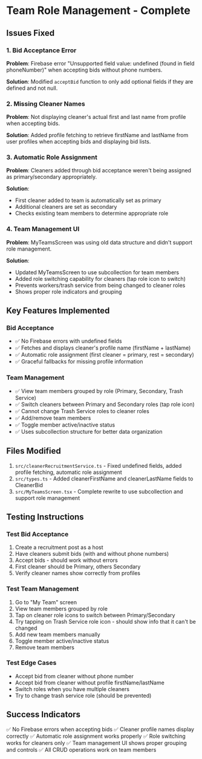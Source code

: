 # Team Role Management - Complete

## Issues Fixed

### 1. Bid Acceptance Error
**Problem**: Firebase error "Unsupported field value: undefined (found in field phoneNumber)" when accepting bids without phone numbers.

**Solution**: Modified `acceptBid` function to only add optional fields if they are defined and not null.

### 2. Missing Cleaner Names
**Problem**: Not displaying cleaner's actual first and last name from profile when accepting bids.

**Solution**: Added profile fetching to retrieve firstName and lastName from user profiles when accepting bids and displaying bid lists.

### 3. Automatic Role Assignment
**Problem**: Cleaners added through bid acceptance weren't being assigned as primary/secondary appropriately.

**Solution**: 
- First cleaner added to team is automatically set as primary
- Additional cleaners are set as secondary
- Checks existing team members to determine appropriate role

### 4. Team Management UI
**Problem**: MyTeamsScreen was using old data structure and didn't support role management.

**Solution**: 
- Updated MyTeamsScreen to use subcollection for team members
- Added role switching capability for cleaners (tap role icon to switch)
- Prevents workers/trash service from being changed to cleaner roles
- Shows proper role indicators and grouping

## Key Features Implemented

### Bid Acceptance
- ✅ No Firebase errors with undefined fields
- ✅ Fetches and displays cleaner's profile name (firstName + lastName)
- ✅ Automatic role assignment (first cleaner = primary, rest = secondary)
- ✅ Graceful fallbacks for missing profile information

### Team Management
- ✅ View team members grouped by role (Primary, Secondary, Trash Service)
- ✅ Switch cleaners between Primary and Secondary roles (tap role icon)
- ✅ Cannot change Trash Service roles to cleaner roles
- ✅ Add/remove team members
- ✅ Toggle member active/inactive status
- ✅ Uses subcollection structure for better data organization

## Files Modified
1. `src/cleanerRecruitmentService.ts` - Fixed undefined fields, added profile fetching, automatic role assignment
2. `src/types.ts` - Added cleanerFirstName and cleanerLastName fields to CleanerBid
3. `src/MyTeamsScreen.tsx` - Complete rewrite to use subcollection and support role management

## Testing Instructions

### Test Bid Acceptance
1. Create a recruitment post as a host
2. Have cleaners submit bids (with and without phone numbers)
3. Accept bids - should work without errors
4. First cleaner should be Primary, others Secondary
5. Verify cleaner names show correctly from profiles

### Test Team Management
1. Go to "My Team" screen
2. View team members grouped by role
3. Tap on cleaner role icons to switch between Primary/Secondary
4. Try tapping on Trash Service role icon - should show info that it can't be changed
5. Add new team members manually
6. Toggle member active/inactive status
7. Remove team members

### Test Edge Cases
- Accept bid from cleaner without phone number
- Accept bid from cleaner without profile firstName/lastName
- Switch roles when you have multiple cleaners
- Try to change trash service role (should be prevented)

## Success Indicators
✅ No Firebase errors when accepting bids
✅ Cleaner profile names display correctly
✅ Automatic role assignment works properly
✅ Role switching works for cleaners only
✅ Team management UI shows proper grouping and controls
✅ All CRUD operations work on team members
